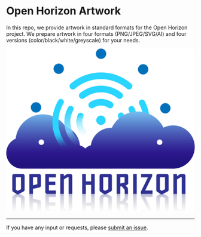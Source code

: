# Open Horizon Artwork

In this repo, we provide artwork in standard formats for the Open Horizon project. We prepare artwork in four formats (PNG/JPEG/SVG/AI) and four versions (color/black/white/greyscale) for your needs.

![Color Logo](./color/open-horizon-color.png)

-----

If you have any input or requests, please [submit an issue](https://github.com/open-horizon/artwork/issues/new). 